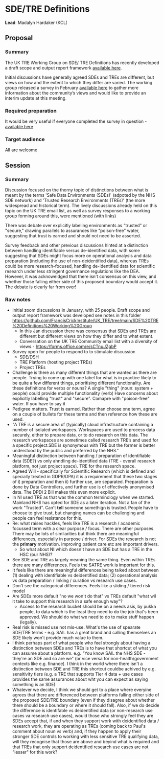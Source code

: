 # SDE/TRE Definitions

**Lead**: Madalyn Hardaker (KCL)

## Proposal

### Summary

The UK TRE Working Group on SDE/ TRE Definitions has recently developed a draft scope and output report framework [available here](https://github.com/FrancisCrickInstitute/UK_TRE/tree/main/SDE%20TRE%20Definitions%20Working%20Group).

Initial discussions have generally agreed SDEs and TREs are different, but views on how and the extent to which they differ are varied. The working group released a survey in February [available here](https://forms.office.com/pages/responsepage.aspx?id=B3jtTq3rWkGnqZFwlH9OrugHht_C0ZhBkdNS6wqs4JxUMkRWNldaMTFFUVIwTUEyMVBaRzhBT0UzNC4u) to gather more information about the community’s views and would like to provide an interim update at this meeting.

### Required preparation

It would be very useful if everyone completed the survey in question - [available here](https://forms.office.com/pages/responsepage.aspx?id=B3jtTq3rWkGnqZFwlH9OrugHht_C0ZhBkdNS6wqs4JxUMkRWNldaMTFFUVIwTUEyMVBaRzhBT0UzNC4u)

### Target audience

All are welcome

## Session

### Summary

Discussion focused on the thorny topic of distinctions between what is meant by the terms 'Safe Data Environments (SDEs)' (adpoted by the NHS SDE network) and 'Trusted Research Environments (TREs)' (the more widespread and historical term). The lively discussions already held on this topic on the UK TRE email list, as well as survey responses to a working group forming around this, were mentioned (with links)

There was debate over explicitly labeling environments as "trusted" or "secure," drawing parallels to assurances like "poison-free" water, suggesting that trust is earned and should not need to be asserted.

Survey feedback and other previous discussions hinted at a distinction between handling identifiable versus de-identified data, with some suggesting that SDEs might focus more on operational analysis and data preparation (including the use of non-deidentified data), whereas TREs could be more research-focused, handling de-identified data for scientific research under less stringent governance regulations like the DEA. However, it was acknoweldged that there isn't consensus on this view, and whether those falling either side of this proposed boundary would accept it. The debate is clearly far from over!

### Raw notes

- Initial zoom discussions in January, with 25 people. Draft scope and output report framework was developed see notes in this folder https://github.com/FrancisCrickInstitute/UK_TRE/tree/main/SDE%20TRE%20Definitions%20Working%20Group
  - In this Jan discussion there was consensus that SDEs and TREs are different but different views on how they differ and to what extent.
  - Conversation on the UK TRE Community email list with a diversity of views - https://forms.office.com/e/sCTnuJZgbP
- Survey open for people to respond to to stimulate discussion
  - SDE/DSH
  - TRE Platform (hosting project TREs)
  - Project TREs
- Challenge is there as many different things that are wanted as there are people. Trying to come up with one label for what is in practice likely to be quite a few different things, prioritising different functionality.
  Are these definitions for verbs or nouns? A single "thing" (noun: system + people) could provide multiple functionality (verb)
  Have concerns about explicitly labelling "trust" and "secure". Comapre with "poison-free" water. If you have to say it
- Pedigree matters. Trust is earned. Rather than choose one term, agree on a couple of bullets for these terms and then reference how these are used.
- "A TRE is a secure area of (typically) cloud infrastructure containing a number of isolated workspaces. Workspaces are used to process data securely, either to prepare data, or to do research on this data. The research workspaces are sometimes called research TRE’s and used for a specific project.SDE is synonymous with TRE but the former is better understood by the public and preferred by the NHS."
- Meaningful distinction between handling / preparation of identifiable data (SDE?) vs only ahndling de-identified data (TRE - overall research platform, not just project space). TRE for the research space.
- Agreed Will - specifically for Scientific Research (which is defined and specially treated in GDPR/DPA) it is a requirement that these two stages of i) preparation and then ii) further use, are separated. Preparation is done by Data Controllers, and further use is of effectively anonymised data. The DPDI 2 Bill makes this even more explicit.
- In NI used TRE as that was the common terminology when we started. Mainland NHS has opted for SDE as a later iteration.
  Not a fan of the work "Trusted". Can't **tell** someone somethign is trusted. People have to choose to give trust, but changing names can be challenging and people can feel resistance for this.
- Re: what raises hackles, feels like TRE is a research / academic focussed term with a clear purpose / focus. There are other purposes. There may be lots of similarities but think there are meaningful differences, especially in purpose / driver. For SDEs the research is not the **primary** motivation. improving patient care etc are important drivers.
  - So what about NI which doesn't have an SDE but has a TRE in the HSC (our NHS)?
- See SDE and TRE as largely meaning the same thing. Even within TREs there are many differences. Feels the SATRE work is important for this.
- It feels like there are meaningful differences being talked about between (1) dealing with identifiable vs deidentified data; (2) operational analysis vs data preparation / linking / curation vs research use cases.
- Don't see the categorical differences. Feels like a sliding / tiered risk model
- Are SDEs more default "no we won't do that" vs TREs default "what wil it take to support this research in a safe enough way"?
  - Access to the research bucket should be on a needs asis, by pukka people, to data which is the least they need to do the job that's been approved.
    We should do what we need to do to make stuff happen (legally).
- Real risk is missed use not mis-use.
  What's the use of spearate SDE/TRE terms - e.g. SAIL has a great brand and calling themselves an SDE likely won't provide much value to them.
- I think perhaps part of what people who feel strongly about having a distinction between SDEs and TREs is to have that shortcut of what you can assume about a platform. e.g. "You know SAIL the NHS SDE - they're an SDE and so are we" (or vice versa for non-health/government contexts like e.g. finance). I think in the world where there isn't a distinction between SDE and TRE this shortcut couldbe achived by e.g. sensitivity tiers (e.g. a TRE that supports Tier 4 data + use cases provides the same assurances about wht you can expect as saying something is an SDE)
- Whatever we decide, I think we should get to a place where everyine agrees that there are differenced between platforms falling either side of the proposed SDE/TRE boundary (even if they disagree about whether there should be a boundary or where it should fall). Also, if we do decide the difference is identifable vs deidentified data (or non-research use cases va research use cases), would those who strongly feel they are SDEs accept that, if and when they support work with deidentified data / research work, they are operating as TREs (coming back to Paul's comment about noun vs verb) and, if they happen to apply their stronger SDE controls to working with less sensitive TRE qualifying data, will they recognise that those are above and beyind what is required and that TREs that only support deidentified research use cases are not "lesser" for this work?
